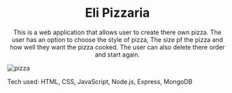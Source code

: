 <h1 align= center>  Eli Pizzaria </h1>
<p align= center> This is a  web application that allows user to create there own pizza. The user has an option to choose the style of pizza, The size pf the pizza and how well they want the pizza cooked. The user can also delete there order and start again. </p>

![pizza](https://user-images.githubusercontent.com/101954954/172279360-c0bd9dc1-7127-4427-8d81-92ef1bbd5015.png)


Tech used: HTML, CSS, JavaScript, Node.js, Express, MongoDB

